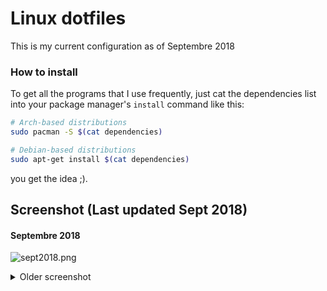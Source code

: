 # Linux dotfiles

This is my current configuration as of Septembre 2018

### How to install

To get all the programs that I use frequently, just cat the dependencies list into
 your package manager's `install` command like this:

``` bash
# Arch-based distributions
sudo pacman -S $(cat dependencies)

# Debian-based distributions
sudo apt-get install $(cat dependencies)
```

you get the idea ;).


## Screenshot (Last updated Sept 2018)

#### Septembre 2018

![sept2018.png](https://raw.githubusercontent.com/notarock/linux-conf/master/screenshot/sept2018.png)

<details>
  <summary>Older screenshot</summary>

#### June 2018

![juin2018](https://user-images.githubusercontent.com/25652765/41267585-fb2fe6f4-6dc9-11e8-8aca-54b2ca78f5bf.png)

#### March 2018

![mars2018](https://user-images.githubusercontent.com/25652765/41267592-fe970692-6dc9-11e8-926b-86896da65bdf.png)

#### Aout 2018

![aout2018](https://user-images.githubusercontent.com/25652765/43874597-a513522e-9b5a-11e8-9304-60aa2d5958b6.png)

</details>
